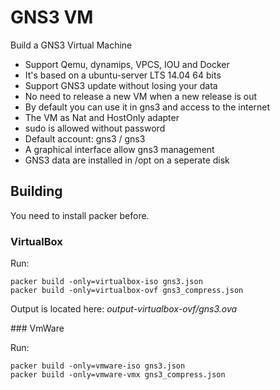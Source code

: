 # GNS3 VM

Build a GNS3 Virtual Machine 

* Support Qemu, dynamips, VPCS, IOU and Docker
* It's based on a ubuntu-server LTS 14.04 64 bits
* Support GNS3 update without losing your data
* No need to release a new VM when a new release is out
* By default you can use it in gns3 and access to the internet
* The VM as Nat and HostOnly adapter
* sudo is allowed without password
* Default account: gns3 / gns3
* A graphical interface allow gns3 management
* GNS3 data are installed in /opt on a seperate disk

## Building 

You need to install packer before.

### VirtualBox

Run:
```
packer build -only=virtualbox-iso gns3.json
packer build -only=virtualbox-ovf gns3_compress.json
```

Output is located here: *output-virtualbox-ovf/gns3.ova*

### VmWare

Run:
```
packer build -only=vmware-iso gns3.json
packer build -only=vmware-vmx gns3_compress.json
```
